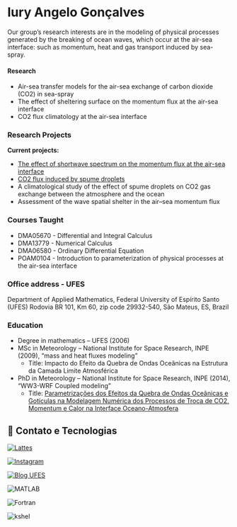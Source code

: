 

# Iury Angelo Gonçalves
Our group’s research interests are  in the modeling of physical processes generated by the breaking of ocean waves, which occur at the air-sea interface: such as  momentum, heat and gas transport induced by sea-spray.


#### Research
 - Air-sea transfer models for the air-sea exchange of carbon dioxide (CO2) in sea-spray
 - The effect of sheltering surface on the momentum flux at the air-sea interface
 - CO2 flux climatology at the air-sea interface

### Research Projects
**Current projects:**
- [The effect of shortwave spectrum on the momentum flux at the air-sea interface](https://link.springer.com/article/10.1007/s10546-023-00842-w)
- [CO2 flux induced by spume droplets](https://link.springer.com/article/10.1007/s10546-018-0369-z) 
- A climatological study of the effect of spume droplets on CO2 gas exchange between the atmosphere and the ocean
- Assessment of the wave spatial shelter in the air–sea momentum flux


### Courses Taught
- DMA05670 - Differential and Integral Calculus
- DMA13779 - Numerical Calculus
- DMA06580 - Ordinary Differential Equation
- POAM0104 - Introduction to parameterization of physical processes at the air-sea interface



### Office address - UFES

Department of Applied Mathematics, Federal University of Espírito Santo (UFES) 
Rodovia BR 101, Km 60, zip code 29932-540, São Mateus, ES, Brazil



### Education

   - Degree in mathematics – UFES (2006)
   - MSc in Meteorology – National Institute for Space Research, INPE (2009), “mass and heat fluxes modeling”
     -  Title: Impacto do Efeito da Quebra de Ondas Oceânicas na Estrutura da Camada Limite Atmosférica
   - PhD in Meteorology – National Institute for Space Research, INPE (2014), “WW3-WRF Coupled modeling”
        - Title: [Parametrizações dos Efeitos da Quebra de Ondas Oceânicas e Gotículas na Modelagem Numérica dos Processos de Troca de CO2, Momentum e Calor na Interface Oceano-Atmosfera](http://mtc-m16d.sid.inpe.br/col/sid.inpe.br/mtc-m19/2014/01.20.13.29/doc/publicacao.pdf)



## 🚀 Contato e Tecnologias 

[![Lattes](https://img.shields.io/badge/Lattes-004080?style=for-the-badge&logo=data:image/svg+xml;base64,PHN2ZyB3aWR0aD0iNjQ4IiBoZWlnaHQ9IjY0OCIgdmlld0JveD0iMCAwIDY0OCA2NDgiIHhtbG5zPSJodHRwOi8vd3d3LnczLm9yZy8yMDAwL3N2ZyI+PGNpcmNsZSBjeD0iMzI0IiBjeT0iMzI0IiByPSIzMjQiIGZpbGw9IiMwMDQwODAiIC8+PC9zdmc+) ](http://lattes.cnpq.br/4877304814912378)

[![Instagram](https://img.shields.io/badge/@seu_usuario-Instagram-E4405F?style=for-the-badge&logo=instagram&logoColor=white)](https://www.instagram.com/iury.angelo)

[![Blog UFES](https://img.shields.io/badge/Blog%20da%20Universidade-2ECC71?style=for-the-badge&logo=book&logoColor=white)](https://blog.ufes.br/iurygoncalves/author/iury-goncalves/)


![MATLAB](https://img.shields.io/badge/MATLAB-0076A8?style=for-the-badge&logo=mathworks&logoColor=white)

![Fortran](https://img.shields.io/badge/Fortran-734F96?style=for-the-badge&logo=fortran&logoColor=white)

![kshel](https://img.shields.io/badge/kshel-2ECC71?style=for-the-badge&logo=terminal&logoColor=white)


